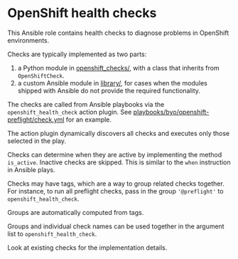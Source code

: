 # OpenShift health checks

This Ansible role contains health checks to diagnose problems in OpenShift
environments.

Checks are typically implemented as two parts:

1. a Python module in [openshift_checks/](openshift_checks), with a class that
   inherits from `OpenShiftCheck`.
2. a custom Ansible module in [library/](library), for cases when the modules
   shipped with Ansible do not provide the required functionality.

The checks are called from Ansible playbooks via the `openshift_health_check`
action plugin. See
[playbooks/byo/openshift-preflight/check.yml](../../playbooks/byo/openshift-preflight/check.yml)
for an example.

The action plugin dynamically discovers all checks and executes only those
selected in the play.

Checks can determine when they are active by implementing the method
`is_active`. Inactive checks are skipped. This is similar to the `when`
instruction in Ansible plays.

Checks may have tags, which are a way to group related checks together. For
instance, to run all preflight checks, pass in the group `'@preflight'` to
`openshift_health_check`.

Groups are automatically computed from tags.

Groups and individual check names can be used together in the argument list to
`openshift_health_check`.

Look at existing checks for the implementation details.
